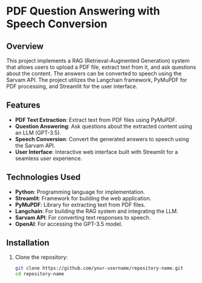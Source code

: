 # PDF Question Answering with Speech Conversion

## Overview
This project implements a RAG (Retrieval-Augmented Generation) system that allows users to upload a PDF file, extract text from it, and ask questions about the content. The answers can be converted to speech using the Sarvam API. The project utilizes the Langchain framework, PyMuPDF for PDF processing, and Streamlit for the user interface.

## Features
- **PDF Text Extraction**: Extract text from PDF files using PyMuPDF.
- **Question Answering**: Ask questions about the extracted content using an LLM (GPT-3.5).
- **Speech Conversion**: Convert the generated answers to speech using the Sarvam API.
- **User Interface**: Interactive web interface built with Streamlit for a seamless user experience.

## Technologies Used
- **Python**: Programming language for implementation.
- **Streamlit**: Framework for building the web application.
- **PyMuPDF**: Library for extracting text from PDF files.
- **Langchain**: For building the RAG system and integrating the LLM.
- **Sarvam API**: For converting text responses to speech.
- **OpenAI**: For accessing the GPT-3.5 model.

## Installation
1. Clone the repository:
   ```bash
   git clone https://github.com/your-username/repository-name.git
   cd repository-name
